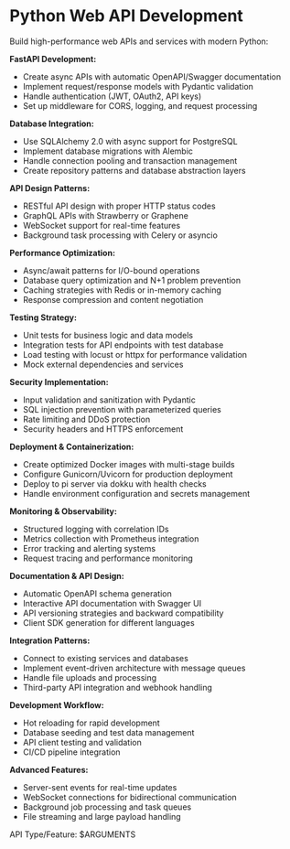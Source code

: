 # Python Web API Development

Build high-performance web APIs and services with modern Python:

**FastAPI Development:**
- Create async APIs with automatic OpenAPI/Swagger documentation
- Implement request/response models with Pydantic validation
- Handle authentication (JWT, OAuth2, API keys)
- Set up middleware for CORS, logging, and request processing

**Database Integration:**
- Use SQLAlchemy 2.0 with async support for PostgreSQL
- Implement database migrations with Alembic
- Handle connection pooling and transaction management
- Create repository patterns and database abstraction layers

**API Design Patterns:**
- RESTful API design with proper HTTP status codes
- GraphQL APIs with Strawberry or Graphene
- WebSocket support for real-time features
- Background task processing with Celery or asyncio

**Performance Optimization:**
- Async/await patterns for I/O-bound operations
- Database query optimization and N+1 problem prevention
- Caching strategies with Redis or in-memory caching
- Response compression and content negotiation

**Testing Strategy:**
- Unit tests for business logic and data models
- Integration tests for API endpoints with test database
- Load testing with locust or httpx for performance validation
- Mock external dependencies and services

**Security Implementation:**
- Input validation and sanitization with Pydantic
- SQL injection prevention with parameterized queries
- Rate limiting and DDoS protection
- Security headers and HTTPS enforcement

**Deployment & Containerization:**
- Create optimized Docker images with multi-stage builds
- Configure Gunicorn/Uvicorn for production deployment
- Deploy to pi server via dokku with health checks
- Handle environment configuration and secrets management

**Monitoring & Observability:**
- Structured logging with correlation IDs
- Metrics collection with Prometheus integration
- Error tracking and alerting systems
- Request tracing and performance monitoring

**Documentation & API Design:**
- Automatic OpenAPI schema generation
- Interactive API documentation with Swagger UI
- API versioning strategies and backward compatibility
- Client SDK generation for different languages

**Integration Patterns:**
- Connect to existing services and databases
- Implement event-driven architecture with message queues
- Handle file uploads and processing
- Third-party API integration and webhook handling

**Development Workflow:**
- Hot reloading for rapid development
- Database seeding and test data management
- API client testing and validation
- CI/CD pipeline integration

**Advanced Features:**
- Server-sent events for real-time updates
- WebSocket connections for bidirectional communication
- Background job processing and task queues
- File streaming and large payload handling

API Type/Feature: $ARGUMENTS

